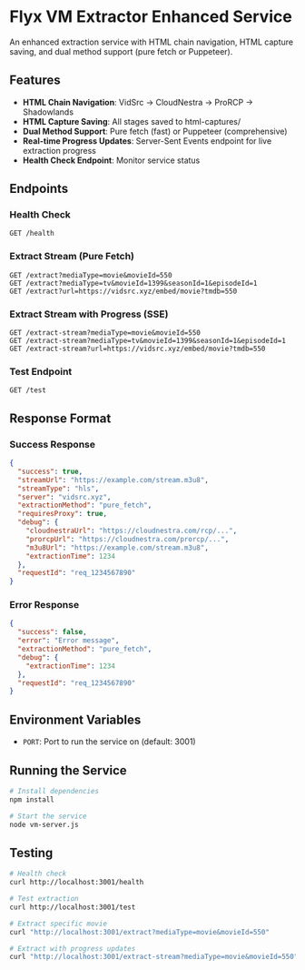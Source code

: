 # Flyx VM Extractor Enhanced Service

An enhanced extraction service with HTML chain navigation, HTML capture saving, and dual method support (pure fetch or Puppeteer).

## Features

- **HTML Chain Navigation**: VidSrc → CloudNestra → ProRCP → Shadowlands
- **HTML Capture Saving**: All stages saved to html-captures/
- **Dual Method Support**: Pure fetch (fast) or Puppeteer (comprehensive)
- **Real-time Progress Updates**: Server-Sent Events endpoint for live extraction progress
- **Health Check Endpoint**: Monitor service status

## Endpoints

### Health Check
```
GET /health
```

### Extract Stream (Pure Fetch)
```
GET /extract?mediaType=movie&movieId=550
GET /extract?mediaType=tv&movieId=1399&seasonId=1&episodeId=1
GET /extract?url=https://vidsrc.xyz/embed/movie?tmdb=550
```

### Extract Stream with Progress (SSE)
```
GET /extract-stream?mediaType=movie&movieId=550
GET /extract-stream?mediaType=tv&movieId=1399&seasonId=1&episodeId=1
GET /extract-stream?url=https://vidsrc.xyz/embed/movie?tmdb=550
```

### Test Endpoint
```
GET /test
```

## Response Format

### Success Response
```json
{
  "success": true,
  "streamUrl": "https://example.com/stream.m3u8",
  "streamType": "hls",
  "server": "vidsrc.xyz",
  "extractionMethod": "pure_fetch",
  "requiresProxy": true,
  "debug": {
    "cloudnestraUrl": "https://cloudnestra.com/rcp/...",
    "prorcpUrl": "https://cloudnestra.com/prorcp/...",
    "m3u8Url": "https://example.com/stream.m3u8",
    "extractionTime": 1234
  },
  "requestId": "req_1234567890"
}
```

### Error Response
```json
{
  "success": false,
  "error": "Error message",
  "extractionMethod": "pure_fetch",
  "debug": {
    "extractionTime": 1234
  },
  "requestId": "req_1234567890"
}
```

## Environment Variables

- `PORT`: Port to run the service on (default: 3001)

## Running the Service

```bash
# Install dependencies
npm install

# Start the service
node vm-server.js
```

## Testing

```bash
# Health check
curl http://localhost:3001/health

# Test extraction
curl http://localhost:3001/test

# Extract specific movie
curl "http://localhost:3001/extract?mediaType=movie&movieId=550"

# Extract with progress updates
curl "http://localhost:3001/extract-stream?mediaType=movie&movieId=550"
